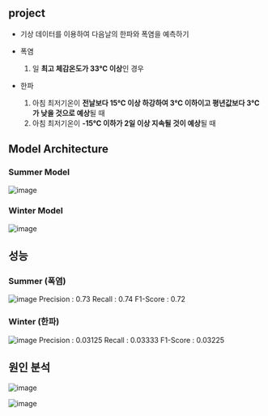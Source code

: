 ## project
- 기상 데이터를 이용하여 다음날의 한파와 폭염을 예측하기
- 폭염 
    1. 일 **최고 체감온도가 33℃ 이상**인 경우
       
- 한파 
    1. 아침 최저기온이 **전날보다 15℃ 이상 하강하여 3℃ 이하이고 평년값보다 3℃가 낮을 것으로 예상**될 때
    2. 아침 최저기온이 **-15℃ 이하가 2일 이상 지속될 것이 예상**될 때


## Model Architecture
### Summer Model
![image](https://github.com/20171609/Predict_temperature/assets/28584277/1544cdee-0d4e-44ad-a640-80a540a5e860)

### Winter Model
![image](https://github.com/20171609/Predict_temperature/assets/28584277/3506f3af-c594-401b-a87b-19c424e74866)

## 성능
### Summer (폭염)

![image](https://github.com/20171609/Predict_temperature/assets/28584277/156faebe-ffb3-4e52-b084-4043ac44fab6)
Precision : 0.73
Recall : 0.74
F1-Score : 0.72

### Winter (한파)

![image](https://github.com/20171609/Predict_temperature/assets/28584277/b022008c-0b53-4a64-821b-78a9ce35a7b9)
Precision : 0.03125
Recall : 0.03333
F1-Score : 0.03225

## 원인 분석
![image](https://github.com/20171609/Predict_temperature/assets/28584277/1aae32e2-78fe-4361-83a7-1e587e74a90d)


![image](https://github.com/20171609/Predict_temperature/assets/28584277/8e6b01c4-6d2a-472a-9d5c-92e305630557)

